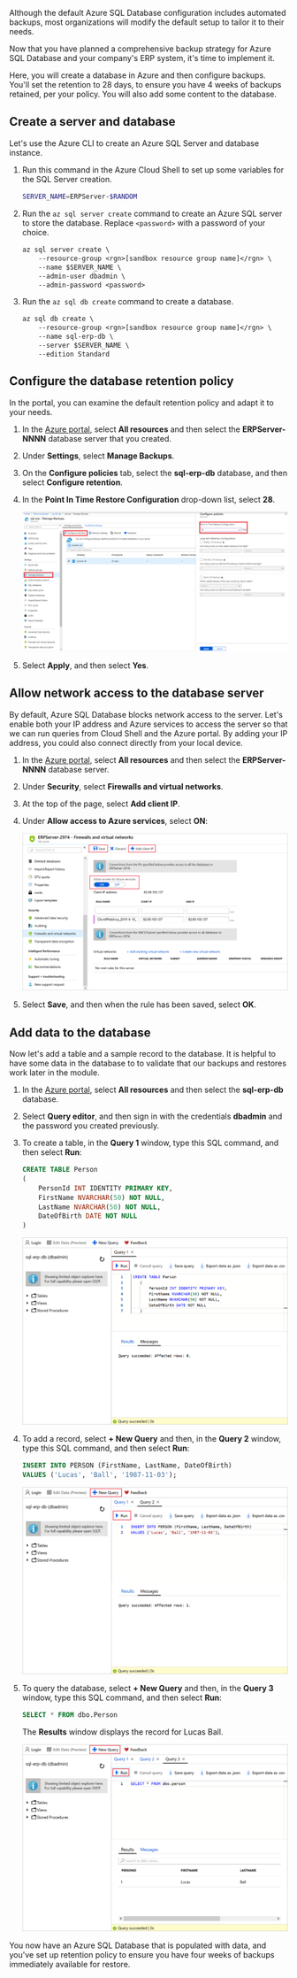 Although the default Azure SQL Database configuration includes automated backups, most organizations will modify the default setup to tailor it to their needs.

Now that you have planned a comprehensive backup strategy for Azure SQL Database and your company's ERP system, it's time to implement it.

Here, you will create a database in Azure and then configure backups. You'll set the retention to 28 days, to ensure you have 4 weeks of backups retained, per your policy. You will also add some content to the database.

## Create a server and database

Let's use the Azure CLI to create an Azure SQL Server and database instance.

1. Run this command in the Azure Cloud Shell to set up some variables for the SQL Server creation.

    ```bash
    SERVER_NAME=ERPServer-$RANDOM
    ```

1. Run the `az sql server create` command to create an Azure SQL server to store the database. Replace `<password>` with a password of your choice.

    ```azurecli
    az sql server create \
        --resource-group <rgn>[sandbox resource group name]</rgn> \
        --name $SERVER_NAME \
        --admin-user dbadmin \
        --admin-password <password>
    ```

1. Run the `az sql db create` command to create a database.

    ```azurecli
    az sql db create \
        --resource-group <rgn>[sandbox resource group name]</rgn> \
        --name sql-erp-db \
        --server $SERVER_NAME \
        --edition Standard
    ```

## Configure the database retention policy

In the portal, you can examine the default retention policy and adapt it to your needs.

1. In the [Azure portal](https://portal.azure.com/learn.docs.microsoft.com?azure-portal=true), select **All resources** and then select the **ERPServer-NNNN** database server that you created.

1. Under **Settings**, select **Manage Backups**.

1. On the **Configure policies** tab, select the **sql-erp-db** database, and then select **Configure retention**.

1. In the **Point In Time Restore Configuration** drop-down list, select **28**.

    ![Screenshot of the Azure portal showing the database restore options for point in time restore](../media/3-configure-backup-pitr-retention.png)

1. Select **Apply**, and then select **Yes**.

## Allow network access to the database server

By default, Azure SQL Database blocks network access to the server. Let's enable both your IP address and Azure services to access the server so that we can run queries from Cloud Shell and the Azure portal. By adding your IP address, you could also connect directly from your local device.

1. In the [Azure portal](https://portal.azure.com/learn.docs.microsoft.com?azure-portal=true), select **All resources** and then select the **ERPServer-NNNN** database server.

1. Under **Security**, select **Firewalls and virtual networks**.

1. At the top of the page, select **Add client IP**.

1. Under **Allow access to Azure services**, select **ON**:

    ![Add a client IP address rule](../media/3-add-client-ip.png)

1. Select **Save**, and then when the rule has been saved, select **OK**.

## Add data to the database

Now let's add a table and a sample record to the database. It is helpful to have some data in the database to to validate that our backups and restores work later in the module.

1. In the [Azure portal](https://portal.azure.com/learn.docs.microsoft.com?azure-portal=true), select **All resources** and then select the **sql-erp-db** database.

1. Select **Query editor**, and then sign in with the credentials **dbadmin** and the password you created previously.

1. To create a table, in the **Query 1** window, type this SQL command, and then select **Run**:

    ```sql
    CREATE TABLE Person
    (
        PersonId INT IDENTITY PRIMARY KEY,
        FirstName NVARCHAR(50) NOT NULL,
        LastName NVARCHAR(50) NOT NULL,
        DateOfBirth DATE NOT NULL
    )
    ```

    ![Create a new table in the sql-erp-db database](../media/3-create-table.png)

1. To add a record, select **+ New Query** and then, in the **Query 2** window, type this SQL command, and then select **Run**:

    ```sql
    INSERT INTO PERSON (FirstName, LastName, DateOfBirth)
    VALUES ('Lucas', 'Ball', '1987-11-03');
    ```

    ![Insert a record into the sql-erp-db database](../media/3-insert-record.png)

1. To query the database, select **+ New Query** and then, in the **Query 3** window, type this SQL command, and then select **Run**:

    ```sql
    SELECT * FROM dbo.Person
    ```

    The **Results** window displays the record for Lucas Ball.

    ![Query the person table in the sql-erp-db database](../media/3-query-person-table.png)

You now have an Azure SQL Database that is populated with data, and you've set up retention policy to ensure you have four weeks of backups immediately available for restore.